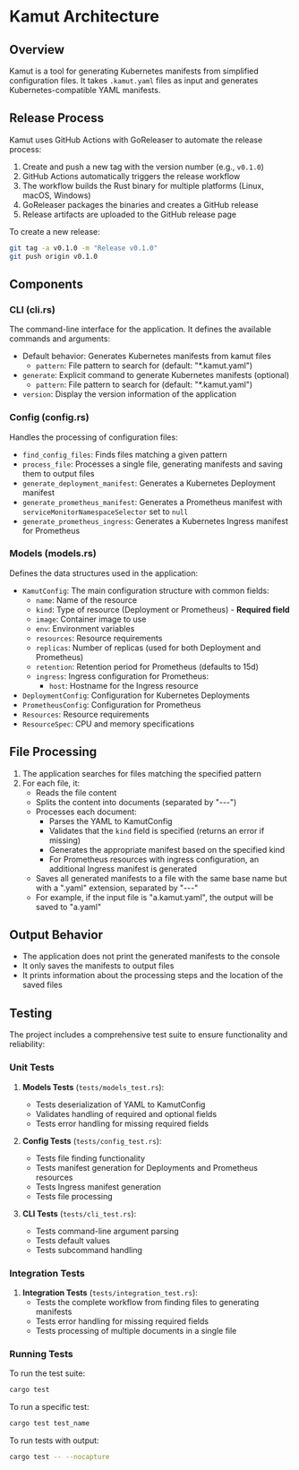 # Kamut Architecture

## Overview

Kamut is a tool for generating Kubernetes manifests from simplified configuration files. It takes `.kamut.yaml` files as input and generates Kubernetes-compatible YAML manifests.

## Release Process

Kamut uses GitHub Actions with GoReleaser to automate the release process:

1. Create and push a new tag with the version number (e.g., `v0.1.0`)
2. GitHub Actions automatically triggers the release workflow
3. The workflow builds the Rust binary for multiple platforms (Linux, macOS, Windows)
4. GoReleaser packages the binaries and creates a GitHub release
5. Release artifacts are uploaded to the GitHub release page

To create a new release:
```bash
git tag -a v0.1.0 -m "Release v0.1.0"
git push origin v0.1.0
```

## Components

### CLI (cli.rs)

The command-line interface for the application. It defines the available commands and arguments:

- Default behavior: Generates Kubernetes manifests from kamut files
  - `pattern`: File pattern to search for (default: "*.kamut.yaml")
- `generate`: Explicit command to generate Kubernetes manifests (optional)
  - `pattern`: File pattern to search for (default: "*.kamut.yaml")
- `version`: Display the version information of the application

### Config (config.rs)

Handles the processing of configuration files:

- `find_config_files`: Finds files matching a given pattern
- `process_file`: Processes a single file, generating manifests and saving them to output files
- `generate_deployment_manifest`: Generates a Kubernetes Deployment manifest
- `generate_prometheus_manifest`: Generates a Prometheus manifest with `serviceMonitorNamespaceSelector` set to `null`
- `generate_prometheus_ingress`: Generates a Kubernetes Ingress manifest for Prometheus

### Models (models.rs)

Defines the data structures used in the application:

- `KamutConfig`: The main configuration structure with common fields:
  - `name`: Name of the resource
  - `kind`: Type of resource (Deployment or Prometheus) - **Required field**
  - `image`: Container image to use
  - `env`: Environment variables
  - `resources`: Resource requirements
  - `replicas`: Number of replicas (used for both Deployment and Prometheus)
  - `retention`: Retention period for Prometheus (defaults to 15d)
  - `ingress`: Ingress configuration for Prometheus:
    - `host`: Hostname for the Ingress resource
- `DeploymentConfig`: Configuration for Kubernetes Deployments
- `PrometheusConfig`: Configuration for Prometheus
- `Resources`: Resource requirements
- `ResourceSpec`: CPU and memory specifications

## File Processing

1. The application searches for files matching the specified pattern
2. For each file, it:
   - Reads the file content
   - Splits the content into documents (separated by "---")
   - Processes each document:
     - Parses the YAML to KamutConfig
     - Validates that the `kind` field is specified (returns an error if missing)
     - Generates the appropriate manifest based on the specified kind
     - For Prometheus resources with ingress configuration, an additional Ingress manifest is generated
   - Saves all generated manifests to a file with the same base name but with a ".yaml" extension, separated by "---"
   - For example, if the input file is "a.kamut.yaml", the output will be saved to "a.yaml"

## Output Behavior

- The application does not print the generated manifests to the console
- It only saves the manifests to output files
- It prints information about the processing steps and the location of the saved files

## Testing

The project includes a comprehensive test suite to ensure functionality and reliability:

### Unit Tests

1. **Models Tests** (`tests/models_test.rs`):
   - Tests deserialization of YAML to KamutConfig
   - Validates handling of required and optional fields
   - Tests error handling for missing required fields

2. **Config Tests** (`tests/config_test.rs`):
   - Tests file finding functionality
   - Tests manifest generation for Deployments and Prometheus resources
   - Tests Ingress manifest generation
   - Tests file processing

3. **CLI Tests** (`tests/cli_test.rs`):
   - Tests command-line argument parsing
   - Tests default values
   - Tests subcommand handling

### Integration Tests

1. **Integration Tests** (`tests/integration_test.rs`):
   - Tests the complete workflow from finding files to generating manifests
   - Tests error handling for missing required fields
   - Tests processing of multiple documents in a single file

### Running Tests

To run the test suite:
```bash
cargo test
```

To run a specific test:
```bash
cargo test test_name
```

To run tests with output:
```bash
cargo test -- --nocapture
```
